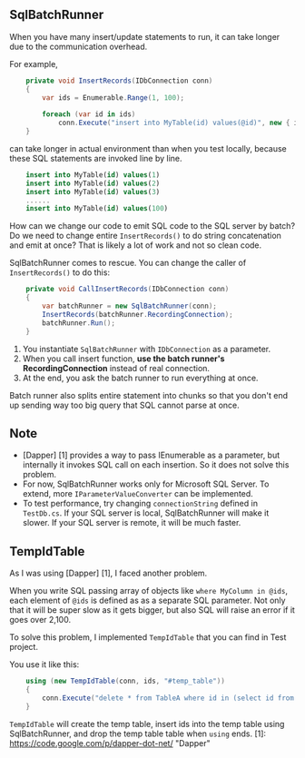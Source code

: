 SqlBatchRunner
-----------

When you have many insert/update statements to run, it can take longer due to the communication overhead.

For example,
```c#
    private void InsertRecords(IDbConnection conn)
    {
        var ids = Enumerable.Range(1, 100);
        
        foreach (var id in ids)
            conn.Execute("insert into MyTable(id) values(@id)", new { id });
    }
```
can take longer in actual environment than when you test locally, because these SQL statements are invoked 
line by line.

```sql
    insert into MyTable(id) values(1)
    insert into MyTable(id) values(2)
    insert into MyTable(id) values(3)
    ......
    insert into MyTable(id) values(100)
```

How can we change our code to emit SQL code to the SQL server by batch? Do we need to change entire 
```InsertRecords()``` to do string concatenation and emit at once? That is likely a lot of work and not so clean code.

SqlBatchRunner comes to rescue. You can change the caller of ```InsertRecords()``` to do this:
```c#
    private void CallInsertRecords(IDbConnection conn)
    {
        var batchRunner = new SqlBatchRunner(conn);
        InsertRecords(batchRunner.RecordingConnection);
        batchRunner.Run();
    }
```
1. You instantiate ```SqlBatchRunner``` with ```IDbConnection``` as a parameter. 
2. When you call insert function, **use the batch runner's RecordingConnection** instead of real connection. 
3. At the end, you ask the batch runner to run everything at once.

Batch runner also splits entire statement into chunks so that you don't end up sending way too big query that SQL cannot parse at once.

Note
-----------
* [Dapper] [1] provides a way to pass IEnumerable as a parameter, but internally it invokes SQL call on each insertion. So it does not solve this problem.
* For now, SqlBatchRunner works only for Microsoft SQL Server. To extend, more ```IParameterValueConverter``` can be implemented.
* To test performance, try changing ```connectionString``` defined in ```TestDb.cs```. If your SQL server is local, SqlBatchRunner will make it slower. If your SQL server is remote, it will be much faster.

TempIdTable
-----------
As I was using [Dapper] [1], I faced another problem. 

When you write SQL passing array of objects like 
```where MyColumn in @ids```, each element of ```@ids``` is defined as as a separate SQL parameter. 
Not only that it will be super slow as it gets bigger, but also SQL will raise an error if it goes over 2,100.

To solve this problem, I implemented ```TempIdTable``` that you can find in Test project.

You use it like this:
```c#
    using (new TempIdTable(conn, ids, "#temp_table"))
    {
        conn.Execute("delete * from TableA where id in (select id from #temp_table)");
    }
```
```TempIdTable``` will create the temp table, insert ids into the temp table using SqlBatchRunner, and 
drop the temp table table when ```using``` ends.
[1]: https://code.google.com/p/dapper-dot-net/ "Dapper"
